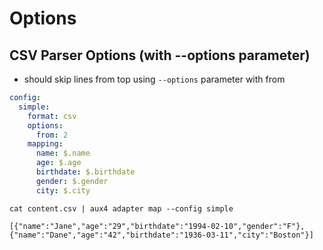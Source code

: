 # Options

## CSV Parser Options (with --options parameter)

- should skip lines from top using `--options` parameter with from

```file:config.yaml
config:
  simple:
    format: csv
    options:
      from: 2
    mapping:
      name: $.name
      age: $.age
      birthdate: $.birthdate
      gender: $.gender
      city: $.city
```

```execute
cat content.csv | aux4 adapter map --config simple
```

```expect
[{"name":"Jane","age":"29","birthdate":"1994-02-10","gender":"F"},{"name":"Dane","age":"42","birthdate":"1936-03-11","city":"Boston"}]
```
